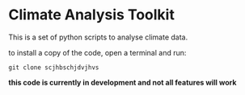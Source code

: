 # Climate Analysis Toolkit

This is a set of python scripts to analyse climate data. 

to install a copy of the code, open a terminal and run:
```
git clone scjhbschjdvjhvs
```
**this code is currently in development and not all features will work**
